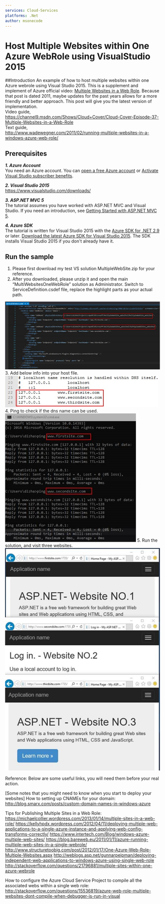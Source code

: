```yaml
---
services: Cloud-Services
platforms: .Net
author: msonecode
---
```


# Host Multiple Websites within One Azure WebRole using VisualStudio 2015

##Introduction
An example of how to host multiple websites within one Azure webrole using Visual Studio 2015. This is a supplement and implement of Azure official video: [Multiple Websites in a Web Role](https://channel9.msdn.com/Shows/Cloud+Cover/Cloud-Cover-Episode-37-Multiple-Websites-in-a-Web-Role).  Because that post is dated 2011, maybe updates for the past years allows for a more friendly and better approach. This post will give you the latest version of implementation.
<br/>
Video guide,<br/>
https://channel9.msdn.com/Shows/Cloud+Cover/Cloud-Cover-Episode-37-Multiple-Websites-in-a-Web-Role
<br/>
Text guide,<br/>
http://www.wadewegner.com/2011/02/running-multiple-websites-in-a-windows-azure-web-role/

## Prerequisites

***1. Azure Account***
<br/>
You need an Azure account. You can [open a free Azure account](https://azure.microsoft.com/pricing/free-trial/?WT.mc_id=A261C142F) or [Activate Visual Studio subscriber benefits](https://azure.microsoft.com/pricing/member-offers/msdn-benefits-details/?WT.mc_id=A261C142F).

***2. Visual Studio 2015***
<br/>
https://www.visualstudio.com/downloads/

***3. ASP.NET MVC 5***
<br/>
The tutorial assumes you have worked with ASP.NET MVC and Visual Studio. If you need an introduction, see [Getting Started with ASP.NET MVC 5](http://www.asp.net/mvc/overview/getting-started/introduction/getting-started).

***4. Azure SDK***
<br/>
The tutorial is written for Visual Studio 2015 with the [Azure SDK for .NET 2.9](https://azure.microsoft.com/en-us/documentation/articles/dotnet-sdk/) or later.
[Download the latest Azure SDK for Visual Studio 2015](http://go.microsoft.com/fwlink/?linkid=518003). The SDK installs Visual Studio 2015 if you don't already have it.

## Run the sample
1.	Please first download my test VS solution MultipleWebSite.zip for your reference.
2.	After you downloaded, please unzip it and open the main “MultiWebsitesOneWebRole” solution as Administrator.
Switch to ServiceDefinition.csdef file, replace the highlight parts as your actual path.
<img src="https://github.com/zhangdingsong/AzureMultipleWebsitesOneWebrole/blob/master/2.jpg">
3.	Add below info into your host file.
<img src="https://github.com/zhangdingsong/AzureMultipleWebsitesOneWebrole/blob/master/3.jpg">
4.	Ping to check if the dns name can be used.
<img src="https://github.com/zhangdingsong/AzureMultipleWebsitesOneWebrole/blob/master/4.jpg">
5.	Run the solution, and visit three websites.
<img src="https://github.com/zhangdingsong/AzureMultipleWebsitesOneWebrole/blob/master/1.jpg">

Reference:
Below are some useful links, you will need them before your real action.

[Some notes that you might need to know when you start to deploy your websites]
How to setting up CNAMEs for your domain:
http://blog.smarx.com/posts/custom-domain-names-in-windows-azure

Tips for Publishing Multiple Sites in a Web Role:
https://michaelcollier.wordpress.com/2013/01/14/multiple-sites-in-a-web-role/
https://kellyhpdx.wordpress.com/2012/04/11/deploying-multiple-web-applications-to-a-single-azure-instance-and-applying-web-config-transforms-correctly/
https://www.intertech.com/Blog/windows-azure-multiple-web-sites/
https://blog.bareweb.eu/2011/01/11/azure-running-multiple-web-sites-in-a-single-webrole/
http://www.structuretoobig.com/post/2012/01/17/One-Azure-Web-Role-Multiple-Websites.aspx
http://weblogs.asp.net/gunnarpeipman/deploying-independent-web-applications-to-windows-azure-using-single-web-role
http://stackoverflow.com/questions/21796881/multiple-sites-within-one-azure-webrole

How to configure the Azure Cloud Service Project to compile all the associated webs within a single web role:
http://stackoverflow.com/questions/15536819/azure-web-role-multiple-websites-dont-compile-when-debugger-is-run-in-visual


